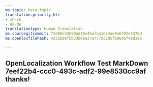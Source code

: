 ```yaml
---
ms.topic: hero-topic
translation.priority.ht:
- zh-cn
- de-de
translationtype: Human Translation
ms.sourcegitcommit: 72d68e34b99ad10e4bafaa1e54ae0a6f02e5376d
ms.openlocfilehash: 4331b0efbb33b06e37a7775c205fb96daf48d186

---
```

## OpenLocalization Workflow Test MarkDown 7eef22b4-ccc0-493c-adf2-99e8530cc9af thanks!



<!--HONumber=Sep16_HO1-->


